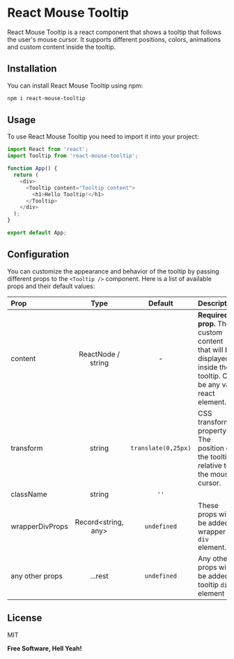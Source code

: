 # React Mouse Tooltip

React Mouse Tooltip is a react component that shows a tooltip that follows the user's mouse cursor. It supports different positions, colors, animations and custom content inside the tooltip.

## Installation

You can install React Mouse Tooltip using npm:

```sh
npm i react-mouse-tooltip
```

## Usage

To use React Mouse Tooltip you need to import it into your project:

```js
import React from 'react';
import Tooltip from 'react-mouse-tooltip';

function App() {
  return (
    <div>
      <Tooltip content="Tooltip content">
        <h1>Hello Tooltip!</h1>
      </Tooltip>
    </div>
  );
}

export default App;
```

## Configuration

You can customize the appearance and behavior of the tooltip by passing different props to the `<Tooltip />` component. Here is a list of available props and their default values:

| Prop            |        Type         |       Default       | Description                                                                                                      |
| :-------------- | :-----------------: | :-----------------: | :--------------------------------------------------------------------------------------------------------------- |
| content         | ReactNode / string  |          -          | **Required prop.** The custom content that will be displayed inside the tooltip. Can be any valid react element. |
| transform       |       string        | `translate(0,25px)` | CSS transform property. The position of the tooltip relative to the mouse cursor.                                |
| className       |       string        |        `''`         |
| wrapperDivProps | Record<string, any> |     `undefined`     | These props will be added to wrapper `div` element.                                                              |
| any other props |       ...rest       |     `undefined`     | Any other props will be added to tooltip `div` element                                                           |

## License

MIT

**Free Software, Hell Yeah!**

[//]: # "These are reference links used in the body of this note and get stripped out when the markdown processor does its job. There is no need to format nicely because it shouldn't be seen. Thanks SO - http://stackoverflow.com/questions/4823468/store-comments-in-markdown-syntax"
[dill]: https://github.com/joemccann/dillinger
[git-repo-url]: https://github.com/joemccann/dillinger.git
[john gruber]: http://daringfireball.net
[df1]: http://daringfireball.net/projects/markdown/
[markdown-it]: https://github.com/markdown-it/markdown-it
[Ace Editor]: http://ace.ajax.org
[node.js]: http://nodejs.org
[Twitter Bootstrap]: http://twitter.github.com/bootstrap/
[jQuery]: http://jquery.com
[@tjholowaychuk]: http://twitter.com/tjholowaychuk
[express]: http://expressjs.com
[AngularJS]: http://angularjs.org
[Gulp]: http://gulpjs.com
[PlDb]: https://github.com/joemccann/dillinger/tree/master/plugins/dropbox/README.md
[PlGh]: https://github.com/joemccann/dillinger/tree/master/plugins/github/README.md
[PlGd]: https://github.com/joemccann/dillinger/tree/master/plugins/googledrive/README.md
[PlOd]: https://github.com/joemccann/dillinger/tree/master/plugins/onedrive/README.md
[PlMe]: https://github.com/joemccann/dillinger/tree/master/plugins/medium/README.md
[PlGa]: https://github.com/RahulHP/dillinger/blob/master/plugins/googleanalytics/README.md

